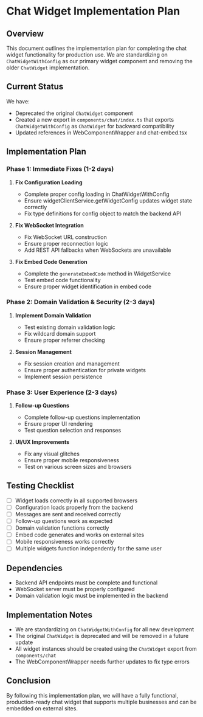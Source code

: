 # Chat Widget Implementation Plan

## Overview

This document outlines the implementation plan for completing the chat widget functionality for production use. We are standardizing on `ChatWidgetWithConfig` as our primary widget component and removing the older `ChatWidget` implementation.

## Current Status

We have:
- Deprecated the original `ChatWidget` component
- Created a new export in `components/chat/index.ts` that exports `ChatWidgetWithConfig` as `ChatWidget` for backward compatibility
- Updated references in WebComponentWrapper and chat-embed.tsx

## Implementation Plan

### Phase 1: Immediate Fixes (1-2 days)

1. **Fix Configuration Loading**
   - Complete proper config loading in ChatWidgetWithConfig
   - Ensure widgetClientService.getWidgetConfig updates widget state correctly
   - Fix type definitions for config object to match the backend API

2. **Fix WebSocket Integration**
   - Fix WebSocket URL construction
   - Ensure proper reconnection logic
   - Add REST API fallbacks when WebSockets are unavailable

3. **Fix Embed Code Generation**
   - Complete the `generateEmbedCode` method in WidgetService
   - Test embed code functionality
   - Ensure proper widget identification in embed code

### Phase 2: Domain Validation & Security (2-3 days)

1. **Implement Domain Validation**
   - Test existing domain validation logic
   - Fix wildcard domain support
   - Ensure proper referrer checking

2. **Session Management**
   - Fix session creation and management
   - Ensure proper authentication for private widgets
   - Implement session persistence

### Phase 3: User Experience (2-3 days)

1. **Follow-up Questions**
   - Complete follow-up questions implementation
   - Ensure proper UI rendering
   - Test question selection and responses

2. **UI/UX Improvements**
   - Fix any visual glitches
   - Ensure proper mobile responsiveness
   - Test on various screen sizes and browsers

## Testing Checklist

- [ ] Widget loads correctly in all supported browsers
- [ ] Configuration loads properly from the backend
- [ ] Messages are sent and received correctly
- [ ] Follow-up questions work as expected
- [ ] Domain validation functions correctly
- [ ] Embed code generates and works on external sites
- [ ] Mobile responsiveness works correctly
- [ ] Multiple widgets function independently for the same user

## Dependencies

- Backend API endpoints must be complete and functional
- WebSocket server must be properly configured
- Domain validation logic must be implemented in the backend

## Implementation Notes

- We are standardizing on `ChatWidgetWithConfig` for all new development
- The original `ChatWidget` is deprecated and will be removed in a future update
- All widget instances should be created using the `ChatWidget` export from `components/chat`
- The WebComponentWrapper needs further updates to fix type errors

## Conclusion

By following this implementation plan, we will have a fully functional, production-ready chat widget that supports multiple businesses and can be embedded on external sites. 
